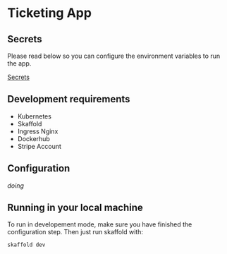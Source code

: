 # Ticketing App

## Secrets
Please read below so you can configure the environment variables to run the app.

[Secrets](./SECRETS.md)

## Development requirements
 - Kubernetes
 - Skaffold
 - Ingress Nginx
 - Dockerhub
 - Stripe Account

## Configuration
*doing*

## Running in your local machine
To run in developement mode, make sure you have finished the configuration step. Then just run skaffold with:

`skaffold dev`
